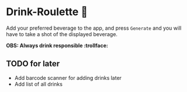 # Drink-Roulette :beers:
Add your preferred beverage to the app, and press `Generate` and you will have to take a shot of the displayed beverage.

**OBS: Always drink responsible :trollface:**

## TODO for later
* Add barcode scanner for adding drinks later
* Add list of all drinks
